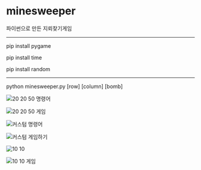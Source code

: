 # minesweeper

파이썬으로 만든 지뢰찾기게임

--------------------------------------

pip install pygame

pip install time

pip install random

--------------------------------------

python minesweeper.py [row] [column] [bomb]

![20 20 50 명령어](https://user-images.githubusercontent.com/65907318/106552291-5ad06180-655a-11eb-8e55-f5c29fb47986.PNG)

![20 20 50 게임](https://user-images.githubusercontent.com/65907318/106552292-5b68f800-655a-11eb-87d6-8e239f85f332.PNG)

![커스텀 명령어](https://user-images.githubusercontent.com/65907318/106345724-96b6bd00-62f5-11eb-9524-6e0b9f06105a.PNG)

![커스텀 게임하기](https://user-images.githubusercontent.com/65907318/106345744-b948d600-62f5-11eb-81f7-204a9397a2ce.PNG)

![10 10](https://user-images.githubusercontent.com/65907318/106345666-36278000-62f5-11eb-8873-18b02ae7ba94.PNG)

![10 10 게임](https://user-images.githubusercontent.com/65907318/106345665-358ee980-62f5-11eb-803c-27203eab9375.PNG)
